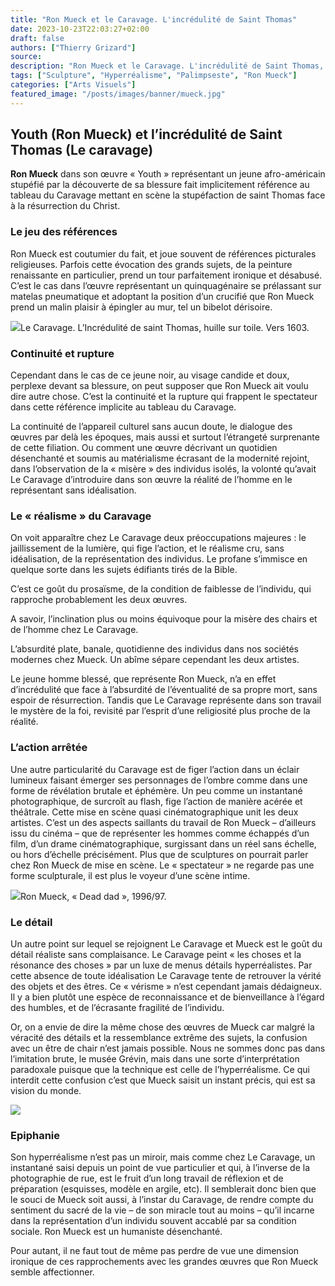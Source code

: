 ```yaml
---
title: "Ron Mueck et le Caravage. L'incrédulité de Saint Thomas"
date: 2023-10-23T22:03:27+02:00
draft: false
authors: ["Thierry Grizard"]
source: 
description: "Ron Mueck et le Caravage. L'incrédulité de Saint Thomas, dans son œuvre Youth Ron Mueck se confronte aux grandes références de l'histoire de l'art."
tags: ["Sculpture", "Hyperréalisme", "Palimpseste", "Ron Mueck"]
categories: ["Arts Visuels"]
featured_image: "/posts/images/banner/mueck.jpg"
---
```

## Youth (Ron Mueck) et l’incrédulité de Saint Thomas (Le caravage)

**Ron Mueck** dans son œuvre « Youth » représentant un jeune afro-américain stupéfié par la découverte de sa blessure fait implicitement référence au tableau du Caravage mettant en scène la stupéfaction de saint Thomas face à la résurrection du Christ.

### Le jeu des références

Ron Mueck est coutumier du fait, et joue souvent de références picturales religieuses. Parfois cette évocation des grands sujets, de la peinture renaissante en particulier, prend un tour parfaitement ironique et désabusé. C’est le cas dans l’œuvre représentant un quinquagénaire se prélassant sur matelas pneumatique et adoptant la position d’un crucifié que Ron Mueck prend un malin plaisir à épingler au mur, tel un bibelot dérisoire.

![](/posts/images/mueck/caravage-saint-thomas1.jpg)Le Caravage. L’Incrédulité de saint Thomas, huille sur toile. Vers 1603.

### Continuité et rupture

Cependant dans le cas de ce jeune noir, au visage candide et doux, perplexe devant sa blessure, on peut supposer que Ron Mueck ait voulu dire autre chose. C’est la continuité et la rupture qui frappent le spectateur dans cette référence implicite au tableau du Caravage.

La continuité de l’appareil culturel sans aucun doute, le dialogue des œuvres par delà les époques, mais aussi et surtout l’étrangeté surprenante de cette filiation. Ou comment une œuvre décrivant un quotidien désenchanté et soumis au matérialisme écrasant de la modernité rejoint, dans l’observation de la « misère » des individus isolés, la volonté qu’avait Le Caravage d’introduire dans son œuvre la réalité de l’homme en le représentant sans idéalisation.

### Le « réalisme » du Caravage

On voit apparaître chez Le Caravage deux préoccupations majeures : le jaillissement de la lumière, qui fige l’action, et le réalisme cru, sans idéalisation, de la représentation des individus. Le profane s’immisce en quelque sorte dans les sujets édifiants tirés de la Bible.

C’est ce goût du prosaïsme, de la condition de faiblesse de l’individu, qui rapproche probablement les deux œuvres.

A savoir, l’inclination plus ou moins équivoque pour la misère des chairs et de l’homme chez Le Caravage.

L’absurdité plate, banale, quotidienne des individus dans nos sociétés modernes chez Mueck. Un abîme sépare cependant les deux artistes.

Le jeune homme blessé, que représente Ron Mueck, n’a en effet d’incrédulité que face à l’absurdité de l’éventualité de sa propre mort, sans espoir de résurrection. Tandis que Le Caravage représente dans son travail le mystère de la foi, revisité par l’esprit d’une religiosité plus proche de la réalité.

### L’action arrêtée

Une autre particularité du Caravage est de figer l’action dans un éclair lumineux faisant émerger ses personnages de l’ombre comme dans une forme de révélation brutale et éphémère. Un peu comme un instantané photographique, de surcroît au flash, fige l’action de manière acérée et théâtrale. Cette mise en scène quasi cinématographique unit les deux artistes. C’est un des aspects saillants du travail de Ron Mueck – d’ailleurs issu du cinéma – que de représenter les hommes comme échappés d’un film, d’un drame cinématographique, surgissant dans un réel sans échelle, ou hors d’échelle précisément. Plus que de sculptures on pourrait parler chez Ron Mueck de mise en scène. Le « spectateur » ne regarde pas une forme sculpturale, il est plus le voyeur d’une scène intime.

![](/posts/images/mueck/Ron-Mueck-.-Dead-Dad-.-1996-1997-1-1030x515.jpg)Ron Mueck, « Dead dad », 1996/97.

### Le détail

Un autre point sur lequel se rejoignent Le Caravage et Mueck est le goût du détail réaliste sans complaisance. Le Caravage peint « les choses et la résonance des choses » par un luxe de menus détails hyperréalistes. Par cette absence de toute idéalisation Le Caravage tente de retrouver la vérité des objets et des êtres. Ce « vérisme » n’est cependant jamais dédaigneux. Il y a bien plutôt une espèce de reconnaissance et de bienveillance à l’égard des humbles, et de l’écrasante fragilité de l’individu.

Or, on a envie de dire la même chose des œuvres de Mueck car malgré la véracité des détails et la ressemblance extrême des sujets, la confusion avec un être de chair n’est jamais possible. Nous ne sommes donc pas dans l’imitation brute, le musée Grévin, mais dans une sorte d’interprétation paradoxale puisque que la technique est celle de l’hyperréalisme. Ce qui interdit cette confusion c’est que Mueck saisit un instant précis, qui est sa vision du monde.

![](/posts/images/mueck/1869267.jpg)

### Epiphanie

Son hyperréalisme n’est pas un miroir, mais comme chez Le Caravage, un instantané saisi depuis un point de vue particulier et qui, à l’inverse de la photographie de rue, est le fruit d’un long travail de réflexion et de préparation (esquisses, modèle en argile, etc). Il semblerait donc bien que le souci de Mueck soit aussi, à l’instar du Caravage, de rendre compte du sentiment du sacré de la vie – de son miracle tout au moins – qu’il incarne dans la représentation d’un individu souvent accablé par sa condition sociale. Ron Mueck est un humaniste désenchanté.

Pour autant, il ne faut tout de même pas perdre de vue une dimension ironique de ces rapprochements avec les grandes œuvres que Ron Mueck semble affectionner.
